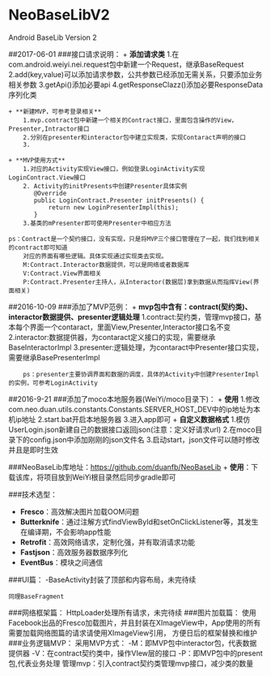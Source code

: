 # NeoBaseLibV2
Android BaseLib Version 2

##2017-06-01
###接口请求说明：
    + **添加请求类**
        1.在com.android.weiyi.nei.request包中新建一个Request，继承BaseRequest
        2.add(key,value)可以添加请求参数，公共参数已经添加无需关系，只要添加业务相关参数
        3.getApi()添加必要api
        4.getResponseClazz()添加必要ResponseData序列化类
    
    + **新建MVP，可参考登录相关**
        1.mvp.contract包中新建一个相关的Contract接口，里面包含操作的View，Presenter,Intractor接口
        2.分别在presenter和interactor包中建立实现类，实现Contaract声明的接口
        3.
    
    + **MVP使用方式**
        1.对应的Activity实现View接口，例如登录LoginActivity实现LoginContract.View接口
        2. Activity的initPresents中创建Presenter具体实例
           @Override
           public LoginContract.Presenter initPresents() {
               return new LoginPresenterImpl(this);
           }
        3.基类的mPresenter即可使用Presenter中相应方法
    
    ps：Contract是一个契约接口，没有实现，只是将MVP三个接口管理在了一起，我们找到相关的contract即可知道
        对应的界面有哪些逻辑。具体实现通过实现类去实现。
        M:Contract.Interactor数据提供，可以是网络或者数据库
        V:Contract.View界面相关
        P:Contract.Presenter主持人，从Interactor(数据层)拿到数据从而指挥View(界面相关)

##2016-10-09
###添加了MVP范例：
    + **mvp包中含有：contract(契约类)、interactor数据提供、presenter逻辑处理**
        1.contract:契约类，管理mvp接口，基本每个界面一个contaract，里面View,Presenter,Interactor接口名不变
        2.interactor:数据提供器，为contaract定义接口的实现，需要继承BaseInteractorImpl
        3.presenter:逻辑处理，为contaract中Presenter接口实现，需要继承BasePresenterImpl

        ps：presenter主要协调界面和数据的调度，具体的Activity中创建PresenterImpl的实例，可参考LoginActivity


##2016-9-21
###添加了moco本地服务器(WeiYi/moco目录下)：
    + **使用**
        1.修改com.neo.duan.utils.constants.Constants.SERVER_HOST_DEV中的ip地址为本机ip地址
        2.start.bat开启本地服务器
        3.进入app即可
    + **自定义数据格式**
         1.模仿UserLogin.json新建自己的数据接口返回json(注意：定义好请求url)
         2.在moco目录下的config.json中添加刚刚的json文件名
         3.启动start，json文件可以随时修改并且是即时生效



###NeoBaseLib库地址：https://github.com/duanfb/NeoBaseLib
    + **使用**：下载该库，将项目放到WeiYi根目录然后同步gradle即可

###技术选型：
+ **Fresco**：高效解决图片加载OOM问题
+ **Butterknife**：通过注解方式findViewById和setOnClickListener等，其发生在编译期，不会影响app性能
+ **Retrofit**：高效网络请求，定制化强，并有取消请求功能
+ **Fastjson**：高效服务器数据序列化
+ **EventBus**：模块之间通信

###UI篇：
	-BaseActivity封装了顶部和内容布局，未完待续

	同理BaseFragment
###网络框架篇：
	HttpLoader处理所有请求，未完待续
###图片加载篇：
	使用Facebook出品的Fresco加载图片，并且封装在XImageView中，App使用的所有需要加载网络图篇的请求请使用XImageView引用，
	方便日后的框架替换和维护
###业务逻辑MVP：
	采用MVP方式：
		-M：即MVP包中interactor包，代表数据提供器
		-V：在contract契约类中，操作VIew层的接口
		-P：即MVP包中的present包,代表业务处理
		管理mvp：引入contract契约类管理mvp接口，减少类的数量


